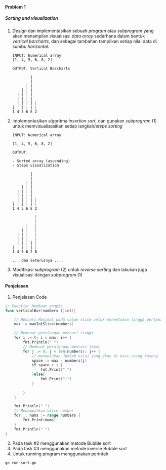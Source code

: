 #### Problem 1
##### Sorting and visualization

1. *Design* dan implementasikan sebuah *program* atau *subprogram* yang akan menampilan visualisasi *data array* sederhana dalam bentuk *vertical barcharts*, dan sebagai tambahan tampilkan setiap nilai data di sumbu *horizontal*.
    
    ```
    INPUT: Numerical array
    [1, 4, 5, 6, 8, 2]

    OUTPUT: Vertical Barcharts

            |   
            |   
          | |  
        | | |   
      | | | |  
      | | | |  
      | | | | |
    | | | | | | 
    1 4 5 6 8 2 

    ```
2. Implementasikan algoritma *insertion sort*, dan gunakan *subprogram* (1) untuk memvisualisasikan setiap langkah/*steps* *sorting* 

    ```
    INPUT: Numerical array

    [1, 4, 5, 6, 8, 2]

    OUTPUT:

    - Sorted array (ascending)
    - Steps visualization

            |   
            |   
          | |  
        | | |   
      | | | |   
      | | | |   
      | | | | | 
    | | | | | | 
    1 4 5 6 8 2 

              | 
              | 
          |   | 
        | |   | 
      | | |   | 
      | | |   | 
      | | | | | 
    | | | | | | 
    1 4 5 6 2 8 

    ... dan seterusnya ...

    ```

3. Modifikasi *subprogram* (2) untuk *reverse sorting* dan lakukan juga visualisasi dengan *subprogram* (1)






#### Penjelasan

1.  Penjelasan Code

```go
// Function Membuat grapic
func verticalBar(numbers []int){

    // Mencari Maximal pada value slice untuk menentukan tinggi pertama dalam perulangan
	max := maxIntSlice(numbers)

    // Membuat perulangan mencari tinggi
	for i := 0; i < max; i++ {
		fmt.Println(" ")
        // Membuat perulangan mencari lebar
		for j := 0; j < len(numbers); j++ {
            // menentukan Jumlah nilai yang akan di kasi ruang kosong
			space := max - numbers[j]
			if space > i {
				fmt.Print(" ")
			}else{
				fmt.Print("|")
			}
			
		}
	}

	fmt.Println(" ")
    // Menampilkan slice number
	for _, nums := range numbers {
		fmt.Print(nums)
	}
	fmt.Println(" ")
}
```

2.  Pada task #2 menggunakan metode Bubble sort
3.  Pada task #3 menggunakan metode inverse Bubble sort
4.  Untuk running program menggunakan perintah 

``` bash
go run sort.go
```
